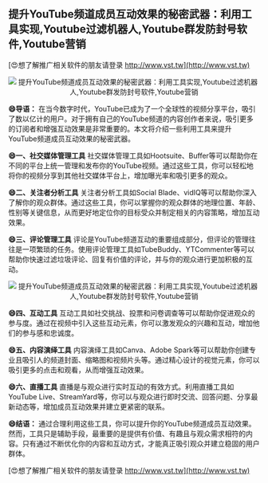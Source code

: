 ## **提升YouTube频道成员互动效果的秘密武器：利用工具实现,Youtube过滤机器人,Youtube群发防封号软件,Youtube营销**

[😍想了解推广相关软件的朋友请登录 http://www.vst.tw](http://www.vst.tw)

 <center><img src="https://vst.tw/MP4/tuiguang/png/3.png" alt="提升YouTube频道成员互动效果的秘密武器：利用工具实现,Youtube过滤机器人,Youtube群发防封号软件,Youtube营销"></center>

**😄导语：**
在当今数字时代，YouTube已成为了一个全球性的视频分享平台，吸引了数以亿计的用户。对于拥有自己的YouTube频道的内容创作者来说，吸引更多的订阅者和增强互动效果是非常重要的。本文将介绍一些利用工具来提升YouTube频道成员互动效果的秘密武器。

**😄一、社交媒体管理工具**
社交媒体管理工具如Hootsuite、Buffer等可以帮助你在不同的平台上统一管理和发布你的YouTube视频。通过这些工具，你可以轻松地将你的视频分享到其他社交媒体平台上，增加曝光率和吸引更多的观众。

**😄二、关注者分析工具**
关注者分析工具如Social Blade、vidIQ等可以帮助你深入了解你的观众群体。通过这些工具，你可以掌握你的观众群体的地理位置、年龄、性别等关键信息，从而更好地定位你的目标受众并制定相关的内容策略，增加互动效果。

**😄三、评论管理工具**
评论是YouTube频道互动的重要组成部分，但评论的管理往往是一项繁琐的任务。使用评论管理工具如TubeBuddy、YTCommenter等可以帮助你快速过滤垃圾评论、回复有价值的评论，并与你的观众进行更加积极的互动。

 <center><img src="https://vst.tw/MP4/tuiguang/png/5.png" alt="提升YouTube频道成员互动效果的秘密武器：利用工具实现,Youtube过滤机器人,Youtube群发防封号软件,Youtube营销"></center>

**😄四、互动工具**
互动工具如社交挑战、投票和问卷调查等可以帮助你促进观众的参与度。通过在视频中引入这些互动元素，你可以激发观众的兴趣和互动，增加他们的参与感和忠诚度。

**😄五、内容演绎工具**
内容演绎工具如Canva、Adobe Spark等可以帮助你创建专业且吸引人的频道封面、缩略图和视频片头等。通过精心设计的视觉元素，你可以吸引更多的点击和观看，从而增强互动效果。

**😄六、直播工具**
直播是与观众进行实时互动的有效方式。利用直播工具如YouTube Live、StreamYard等，你可以与观众进行即时交流、回答问题、分享最新动态等，增加成员互动效果并建立更紧密的联系。

**😄结语：**
通过合理利用这些工具，你可以提升你的YouTube频道成员互动效果。然而，工具只是辅助手段，最重要的是提供有价值、有趣且与观众需求相符的内容。只有通过不断优化你的内容和互动方式，才能真正吸引观众并建立稳固的用户群体。

[😍想了解推广相关软件的朋友请登录 http://www.vst.tw](http://www.vst.tw)



